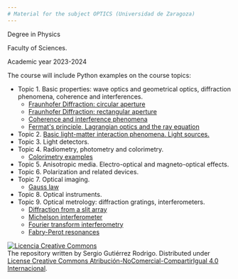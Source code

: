 ```yaml
---
# Material for the subject OPTICS (Universidad de Zaragoza)
---
```

Degree in Physics

Faculty of Sciences.

Academic year 2023-2024

The course will include Python examples on the course topics:

+ Topic 1. Basic properties: wave optics and geometrical optics, diffraction phenomena, coherence and interferences.  
  - [Fraunhofer Diffraction: circular aperture](https://nbviewer.jupyter.org/github/IrisFDTD/OPTICS-UNIZAR/blob/main/Topic_1/chapter1_diffraction_circular_aperture.ipynb)
  - [Fraunhofer Diffraction: rectangular aperture](https://nbviewer.jupyter.org/github/IrisFDTD/OPTICS-UNIZAR/blob/main/Topic_1/chapter1_diffraction_rectangular_aperture.ipynb)
  - [Coherence and interference phenomena](https://nbviewer.jupyter.org/github/IrisFDTD/OPTICS-UNIZAR/blob/main/Topic_1/chapter1_coherence_and_interferences.ipynb)
  - [Fermat's principle, Lagrangian optics and the ray equation](https://nbviewer.jupyter.org/github/IrisFDTD/OPTICS-UNIZAR/blob/main/Topic_1/chapter1_path_of_light.ipynb)
+ Topic 2. [Basic light-matter interaction phenomena. Light sources.](https://nbviewer.jupyter.org/github/IrisFDTD/OPTICS-UNIZAR/blob/main/Topic_2/chapter2.ipynb)
+ Topic 3. Light detectors.
+ Topic 4. Radiometry, photometry and colorimetry.
   - [Colorimetry examples](https://nbviewer.jupyter.org/github/IrisFDTD/OPTICS-UNIZAR/blob/main/Topic_1/chapter1_diffraction_circular_aperture.ipynb)
+ Topic 5. Anisotropic media. Electro-optical and magneto-optical effects.
+ Topic 6. Polarization and related devices.
+ Topic 7. Optical imaging.
    - [Gauss law](https://nbviewer.jupyter.org/github/IrisFDTD/OPTICS-UNIZAR/blob/main/Topic_7/chapter7_gauss_law.ipynb)
+ Topic 8. Optical instruments.
+ Topic 9. Optical metrology: diffraction gratings, interferometers.
    - [Diffraction from a slit array](https://nbviewer.jupyter.org/github/IrisFDTD/OPTICS-UNIZAR/blob/main/Topic_9/chapter9_interference_slit_array.ipynb)
    - [Michelson interferometer](https://nbviewer.jupyter.org/github/IrisFDTD/OPTICS-UNIZAR/blob/main/Topic_9/chapter9_michelson.ipynb)
    - [Fourier transform interferometry](https://nbviewer.jupyter.org/github/IrisFDTD/OPTICS-UNIZAR/blob/main/Topic_9/chapter9_twyman_fourier.ipynb)
    - [Fabry-Perot resonances](https://nbviewer.jupyter.org/github/IrisFDTD/OPTICS-UNIZAR/blob/main/Topic_9/chapter9_fabry-perot.ipynb)

<a rel="license" href="http://creativecommons.org/licenses/by-nc-sa/4.0/"><img alt="Licencia Creative Commons" style="border-width:0" src="https://i.creativecommons.org/l/by-nc-sa/4.0/88x31.png" /></a><br /><span xmlns:dct="http://purl.org/dc/terms/" property="dct:title"></span> The repository written by <span xmlns:cc="http://creativecommons.org/ns#" property="cc:attributionName">Sergio Gutiérrez Rodrigo</span>. Distributed under  <a rel="license" href="http://creativecommons.org/licenses/by-nc-sa/4.0/">License Creative Commons Atribución-NoComercial-CompartirIgual 4.0 Internacional</a>.
